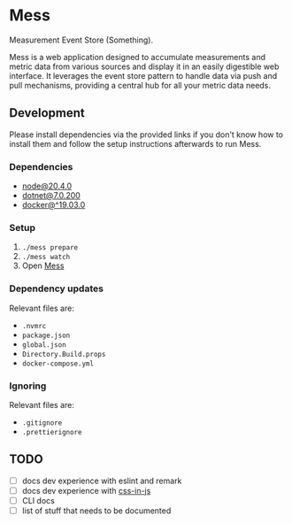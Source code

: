 # Mess

Measurement Event Store (Something).

Mess is a web application designed to accumulate measurements and metric data
from various sources and display it in an easily digestible web interface. It
leverages the event store pattern to handle data via push and pull mechanisms,
providing a central hub for all your metric data needs.

## Development

Please install dependencies via the provided links if you don't know how to
install them and follow the setup instructions afterwards to run Mess.

### Dependencies

- [node@20.4.0](https://nodejs.org/dist/v20.4.0/)
- [dotnet@7.0.200](https://github.com/dotnet/core/blob/main/release-notes/7.0/7.0.3/7.0.3.md)
- [docker@^19.03.0](https://docs.docker.com/engine/install/)

### Setup

1. `./mess prepare`
2. `./mess watch`
3. Open [Mess](https://localhost:5001)

### Dependency updates

Relevant files are:

- `.nvmrc`
- `package.json`
- `global.json`
- `Directory.Build.props`
- `docker-compose.yml`

### Ignoring

Relevant files are:

- `.gitignore`
- `.prettierignore`

## TODO

- [ ] docs dev experience with eslint and remark
- [ ] docs dev experience with
      [css-in-js](https://docusaurus.io/docs/styling-layout#css-in-js)
- [ ] CLI docs
- [ ] list of stuff that needs to be documented

